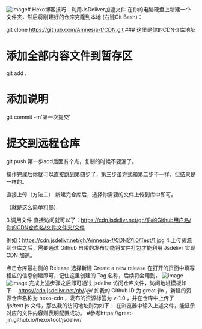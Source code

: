 ![image](https://github.com/nlxxtw/cdn/assets/49474003/4cc1dbc8-fab2-45ee-b8a6-11ca6aa1d410)# Hexo博客技巧：利用JsDeliver加速文件
在你的电脑硬盘上新建一个文件夹，然后将刚建好的仓库克隆到本地 (右键Git Bash)：

git clone https://github.com/Amnesia-f/CDN.git ### 这里是你的CDN仓库地址
# 添加全部内容文件到暂存区
git add .

# 添加说明
git commit -m'第一次提交'

# 提交到远程仓库
git push
第一步add后面有个点，复制的时候不要漏了。

操作完成后你就可以直接跳到第四步了，第三步虽方式和第二步不一样，但结果是一样的。

直接上传（方法二）
新建完仓库后，选择你需要的文件上传到库中即可。

（就是这么简单粗暴）

3.调用文件
直接访问就可以了：https://cdn.jsdelivr.net/gh/你的Github用户名/你的CDN仓库名/文件文件夹/文件

例如：https://cdn.jsdelivr.net/gh/Amnesia-f/CDN@1.0/Test/1.jpg
4.上传资源到仓库之后，需要通过 Github 自带的发布功能将文件打包才能利用 Jsdelivr 实现 CDN 加速。

点击仓库最右侧的 Release 选择新建 Create a new release
在打开的页面中填写相应的信息创建即可，记住这里创建的 Tag 名称，后续将会用到，
![image](https://github.com/nlxxtw/cdn/assets/49474003/b35cb88c-c21a-40ae-b1c0-7964c751fa88)
![image](https://github.com/nlxxtw/cdn/assets/49474003/69de7b57-a238-4705-9465-c5037ff2b8d2)
完成上述步骤之后即可通过 jsdelivr 访问仓库文件，访问地址模板如下：
https://cdn.jsdelivr.net/gh/<github-id>/<repository-name>@<tag-name>/<file-path>
如我的 Github ID 为 great-jin ，新建的资源仓库名称为 hexo-cdn ，发布的资源标签为 v-1.0 ，并在仓库中上传了 /js/text.js 文件，那么我的访问地址则为如下：
在浏览器中输入上述文件，能显示对应的文件内容则表明配置成功。
#参考https://great-jin.github.io/hexo/tool/jsdelivr/
